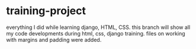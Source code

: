# training-project
everything I did while learning django, HTML, CSS.
this branch will show all my code developments during html, css, django training.
files on working with margins and padding were added.
